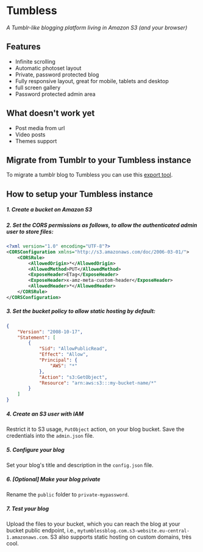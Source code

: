 # Tumbless
*A Tumblr-like blogging platform living in Amazon S3 (and your browser)*

## Features
- Infinite scrolling
- Automatic photoset layout
- Private, password protected blog
- Fully responsive layout, great for mobile, tablets and desktop
- full screen gallery
- Password protected admin area
 
 
## What doesn't work yet
- Post media from url
- Video posts
- Themes support

## Migrate from Tumblr to your Tumbless instance
To migrate a tumblr blog to Tumbless you can use this [export tool](https://github.com/matteobrusa/TumblrToStaticExporter).

## How to setup your Tumbless instance
##### 1. Create a bucket on Amazon S3
##### 2. Set the CORS permissions as follows, to allow the authenticated admin user to store files:
  ```xml
  <?xml version="1.0" encoding="UTF-8"?>
  <CORSConfiguration xmlns="http://s3.amazonaws.com/doc/2006-03-01/">
      <CORSRule>
          <AllowedOrigin>*</AllowedOrigin>
          <AllowedMethod>PUT</AllowedMethod>
          <ExposeHeader>ETag</ExposeHeader>
          <ExposeHeader>x-amz-meta-custom-header</ExposeHeader>
          <AllowedHeader>*</AllowedHeader>
      </CORSRule>
  </CORSConfiguration>
  ```
##### 3. Set the bucket policy to allow static hosting by default:
```json
{
	"Version": "2008-10-17",
	"Statement": [
		{
			"Sid": "AllowPublicRead",
			"Effect": "Allow",
			"Principal": {
				"AWS": "*"
			},
			"Action": "s3:GetObject",
			"Resource": "arn:aws:s3:::my-bucket-name/*"
		}
	]
}
```
##### 4. Create an S3 user with IAM
Restrict it to S3 usage, `PutObject` action, on your blog bucket.
Save the credentials into the `admin.json` file.

##### 5. Configure your blog
Set your blog's title and description in the `config.json` file.

##### 6. [Optional] Make your blog private
Rename the `public` folder to `private-mypassword`.

##### 7. Test your blog
Upload the files to your bucket, which you can reach the blog at your bucket public endpoint, i.e., `mytumblessblog.com.s3-website.eu-central-1.amazonaws.com`.
S3 also supports static hosting on custom domains, très cool.

